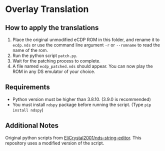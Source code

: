 # Overlay Translation
## How to apply the translations
1. Place the original unmodified eCDP ROM in this folder, and rename it to `ecdp.nds` or use the command line argument `-r` or `--romname` to read the name of the rom.
2. Run the python script `patch.py`.
3. Wait for the patching process to complete.
4. A file named `ecdp_patched.nds` should appear. You can now play the ROM in any DS emulator of your choice.

## Requirements
- Python version must be higher than 3.8.10. (3.9.0 is recommended)
- You must install `ndspy` package before running the script. (Type `pip install ndspy`)

## Additional Notes
Original python scripts from [EliCrystal2001/nds-string-editor](https://github.com/EliCrystal2001/nds-string-editor). This repository uses a modified version of the script.
